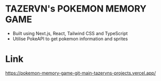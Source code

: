# TAZERVN's POKEMON MEMORY GAME
- Built using Next.js, React, Tailwind CSS and TypeScript
- Utilise PokeAPI to get pokemon information and sprites

# Link
https://pokemon-memory-game-git-main-tazervns-projects.vercel.app/
